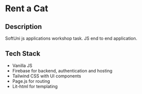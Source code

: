 # Rent a Cat

## Description
SoftUni js applications workshop task. JS end to end application.

## Tech Stack
* Vanilla JS
* Firebase for backend, authentication and hosting
* Tailwind CSS with UI components
* Page.js for routing 
* Lit-html for templating 